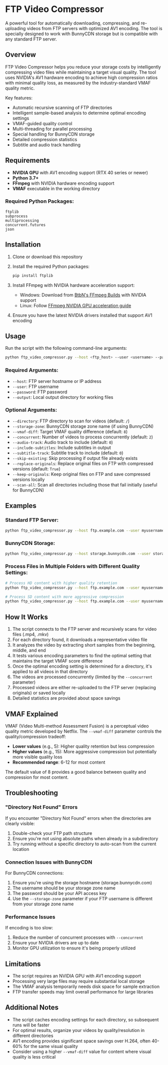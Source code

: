 # FTP Video Compressor

A powerful tool for automatically downloading, compressing, and re-uploading videos from FTP servers with optimized AV1 encoding. The tool is specially designed to work with BunnyCDN storage but is compatible with any standard FTP server.

## Overview

FTP Video Compressor helps you reduce your storage costs by intelligently compressing video files while maintaining a target visual quality. The tool uses NVIDIA's AV1 hardware encoding to achieve high compression ratios with minimal quality loss, as measured by the industry-standard VMAF quality metric.

Key features:
- Automatic recursive scanning of FTP directories
- Intelligent sample-based analysis to determine optimal encoding settings
- VMAF-guided quality control
- Multi-threading for parallel processing
- Special handling for BunnyCDN storage
- Detailed compression statistics
- Subtitle and audio track handling

## Requirements

- **NVIDIA GPU** with AV1 encoding support (RTX 40 series or newer)
- **Python 3.7+**
- **FFmpeg** with NVIDIA hardware encoding support
- **VMAF** executable in the working directory

### Required Python Packages:
```
ftplib
subprocess
multiprocessing
concurrent.futures
json
```

## Installation

1. Clone or download this repository

2. Install the required Python packages:
   ```bash
   pip install ftplib
   ```

3. Install FFmpeg with NVIDIA hardware acceleration support:
   - Windows: Download from [BtbN's FFmpeg Builds](https://github.com/BtbN/FFmpeg-Builds/releases) with NVIDIA support
   - Linux: Follow [FFmpeg NVIDIA GPU acceleration guide](https://docs.nvidia.com/video-technologies/video-codec-sdk/ffmpeg-with-nvidia-gpu/)

4. Ensure you have the latest NVIDIA drivers installed that support AV1 encoding

## Usage

Run the script with the following command-line arguments:

```bash
python ftp_video_compressor.py --host <ftp_host> --user <username> --password <password> --output <local_output_dir> [options]
```

### Required Arguments:

- `--host`: FTP server hostname or IP address
- `--user`: FTP username
- `--password`: FTP password
- `--output`: Local output directory for working files

### Optional Arguments:

- `--directory`: FTP directory to scan for videos (default: `/`)
- `--storage-zone`: BunnyCDN storage zone name (if using BunnyCDN)
- `--vmaf-diff`: Target VMAF quality difference (default: `8`)
- `--concurrent`: Number of videos to process concurrently (default: `2`)
- `--audio-track`: Audio track to include (default: `0`)
- `--include-subtitles`: Include subtitles in output
- `--subtitle-track`: Subtitle track to include (default: `0`)
- `--skip-existing`: Skip processing if output file already exists
- `--replace-originals`: Replace original files on FTP with compressed versions (default: `True`)
- `--keep-originals`: Keep original files on FTP and save compressed versions locally
- `--scan-all`: Scan all directories including those that fail initially (useful for BunnyCDN)

## Examples

### Standard FTP Server:

```bash
python ftp_video_compressor.py --host ftp.example.com --user myusername --password mypassword --output /path/to/output --directory /videos --vmaf-diff 10 --concurrent 4
```

### BunnyCDN Storage:

```bash
python ftp_video_compressor.py --host storage.bunnycdn.com --user storagezonename --password api-access-key --output /path/to/output --storage-zone storagezonename --vmaf-diff 8 --concurrent 2
```

### Process Files in Multiple Folders with Different Quality Settings:

```bash
# Process HD content with higher quality retention
python ftp_video_compressor.py --host ftp.example.com --user myusername --password mypassword --output /path/to/output --directory /HD_content --vmaf-diff 5

# Process SD content with more aggressive compression
python ftp_video_compressor.py --host ftp.example.com --user myusername --password mypassword --output /path/to/output --directory /SD_content --vmaf-diff 12
```

## How It Works

1. The script connects to the FTP server and recursively scans for video files (.mp4, .mkv)
2. For each directory found, it downloads a representative video file
3. It analyzes the video by extracting short samples from the beginning, middle, and end
4. It tests various encoding parameters to find the optimal setting that maintains the target VMAF score difference
5. Once the optimal encoding setting is determined for a directory, it's applied to all videos in that directory
6. The videos are processed concurrently (limited by the `--concurrent` parameter)
7. Processed videos are either re-uploaded to the FTP server (replacing originals) or saved locally
8. Detailed statistics are provided about space savings

## VMAF Explained

VMAF (Video Multi-method Assessment Fusion) is a perceptual video quality metric developed by Netflix. The `--vmaf-diff` parameter controls the quality/compression tradeoff:

- **Lower values** (e.g., 5): Higher quality retention but less compression
- **Higher values** (e.g., 15): More aggressive compression but potentially more visible quality loss
- **Recommended range**: 6-12 for most content

The default value of 8 provides a good balance between quality and compression for most content.

## Troubleshooting

### "Directory Not Found" Errors
If you encounter "Directory Not Found" errors when the directories are clearly visible:
1. Double-check your FTP path structure
2. Ensure you're not using absolute paths when already in a subdirectory
3. Try running without a specific directory to auto-scan from the current location

### Connection Issues with BunnyCDN
For BunnyCDN connections:
1. Ensure you're using the storage hostname (storage.bunnycdn.com)
2. The username should be your storage zone name
3. The password should be your API access key
4. Use the `--storage-zone` parameter if your FTP username is different from your storage zone name

### Performance Issues
If encoding is too slow:
1. Reduce the number of concurrent processes with `--concurrent`
2. Ensure your NVIDIA drivers are up to date
3. Monitor GPU utilization to ensure it's being properly utilized

## Limitations

- The script requires an NVIDIA GPU with AV1 encoding support
- Processing very large files may require substantial local storage
- The VMAF analysis temporarily needs disk space for sample extraction
- FTP transfer speeds may limit overall performance for large libraries

## Additional Notes

- The script caches encoding settings for each directory, so subsequent runs will be faster
- For optimal results, organize your videos by quality/resolution in different directories
- AV1 encoding provides significant space savings over H.264, often 40-60% for the same visual quality
- Consider using a higher `--vmaf-diff` value for content where visual quality is less critical
